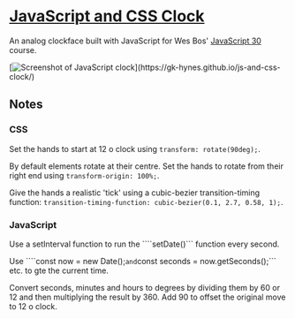 # [JavaScript and CSS Clock](https://gk-hynes.github.io/js-and-css-clock/)

An analog clockface built with JavaScript for Wes Bos' [JavaScript 30](https://javascript30.com/) course.

[![Screenshot of JavaScript clock](https://screenshots.firefoxusercontent.com/images/60e26703-4af6-4f40-9716-5c10b11e4712.)](https://gk-hynes.github.io/js-and-css-clock/)

## Notes

### CSS

Set the hands to start at 12 o clock using ```transform: rotate(90deg);```.

By default elements rotate at their centre. Set the hands to rotate from their right end using ```transform-origin: 100%;```. 

Give the hands a realistic 'tick' using a cubic-bezier transition-timing function: ```transition-timing-function: cubic-bezier(0.1, 2.7, 0.58, 1);```.

### JavaScript

Use a setInterval function to run the ````setDate()``` function every second. 

Use ````const now = new Date();``` and ```const seconds = now.getSeconds();``` etc. to gte the current time. 

Convert seconds, minutes and hours to degrees by dividing them by 60 or 12 and then multiplying the result by 360. Add 90 to offset the original move to 12 o clock. 

